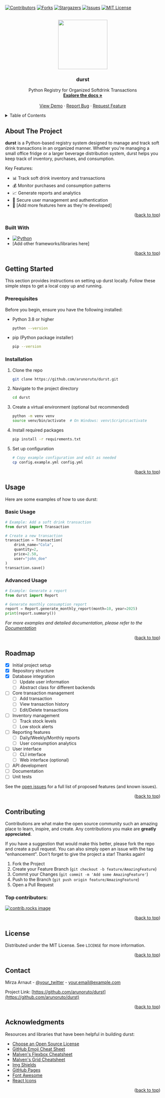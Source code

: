 <!-- Improved compatibility of back to top link: See: https://github.com/othneildrew/Best-README-Template/pull/73 -->

<a id="readme-top"></a>

<!-- PROJECT SHIELDS -->
<!--
*** I'm using markdown "reference style" links for readability.
*** Reference links are enclosed in brackets [ ] instead of parentheses ( ).
*** See the bottom of this document for the declaration of the reference variables
*** for contributors-url, forks-url, etc. This is an optional, concise syntax you may use.
*** https://www.markdownguide.org/basic-syntax/#reference-style-links
-->

[![Contributors][contributors-shield]][contributors-url]
[![Forks][forks-shield]][forks-url]
[![Stargazers][stars-shield]][stars-url]
[![Issues][issues-shield]][issues-url]
[![MIT License][license-shield]][license-url]

<!-- [![LinkedIn][linkedin-shield]][linkedin-url] -->

<!-- PROJECT LOGO -->
<br />
<div align="center">
  <a href="https://github.com/arunoruto/durst">
    <picture>
      <source srcset=".github/img/durst-light.svg" media="(prefers-color-scheme: dark)">
      <img src=".github/img/durst-dark.svg" width="160" height="160">
    </picture>
    <!-- <h3>🥤</h3> -->
  </a>

  <h3 align="center">durst</h3>

  <p align="center">
    Python Registry for Organized Softdrink Transactions
    <br />
    <a href="https://github.com/arunoruto/durst"><strong>Explore the docs »</strong></a>
    <br />
    <br />
    <a href="https://github.com/arunoruto/durst">View Demo</a>
    ·
    <a href="https://github.com/arunoruto/durst/issues/new?labels=bug&template=bug-report---.md">Report Bug</a>
    ·
    <a href="https://github.com/arunoruto/durst/issues/new?labels=enhancement&template=feature-request---.md">Request Feature</a>
  </p>
</div>

<!-- TABLE OF CONTENTS -->
<details>
  <summary>Table of Contents</summary>
  <ol>
    <li>
      <a href="#about-the-project">About The Project</a>
      <ul>
        <li><a href="#built-with">Built With</a></li>
      </ul>
    </li>
    <li>
      <a href="#getting-started">Getting Started</a>
      <ul>
        <li><a href="#prerequisites">Prerequisites</a></li>
        <li><a href="#installation">Installation</a></li>
      </ul>
    </li>
    <li><a href="#usage">Usage</a></li>
    <li><a href="#roadmap">Roadmap</a></li>
    <li><a href="#contributing">Contributing</a></li>
    <li><a href="#license">License</a></li>
    <li><a href="#contact">Contact</a></li>
    <li><a href="#acknowledgments">Acknowledgments</a></li>
  </ol>
</details>

<!-- ABOUT THE PROJECT -->

## About The Project

<!-- [![Product Name Screen Shot][product-screenshot]](https://example.com) -->

**durst** is a Python-based registry system designed to manage and track soft drink transactions in an organized manner. Whether you're managing a small office fridge or a larger beverage distribution system, durst helps you keep track of inventory, purchases, and consumption.

Key Features:

- 📊 Track soft drink inventory and transactions
- 💰 Monitor purchases and consumption patterns
- 📈 Generate reports and analytics
- 🔐 Secure user management and authentication
- 🎯 [Add more features here as they're developed]

<p align="right">(<a href="#readme-top">back to top</a>)</p>

### Built With

<!-- This section should list any major frameworks/libraries used to bootstrap your project. Leave any add-ons/plugins for the acknowledgements section. Here are a few examples. -->

- [![Python][Python.org]][Python-url]
- [Add other frameworks/libraries here]

<p align="right">(<a href="#readme-top">back to top</a>)</p>

<!-- GETTING STARTED -->

## Getting Started

This section provides instructions on setting up durst locally. Follow these simple steps to get a local copy up and running.

### Prerequisites

Before you begin, ensure you have the following installed:

- Python 3.8 or higher
  ```sh
  python --version
  ```
- pip (Python package installer)
  ```sh
  pip --version
  ```

### Installation

1. Clone the repo
   ```sh
   git clone https://github.com/arunoruto/durst.git
   ```
2. Navigate to the project directory
   ```sh
   cd durst
   ```
3. Create a virtual environment (optional but recommended)
   ```sh
   python -m venv venv
   source venv/bin/activate  # On Windows: venv\Scripts\activate
   ```
4. Install required packages

   ```sh
   pip install -r requirements.txt
   ```

   <!-- Note: If requirements.txt doesn't exist yet, create it with project dependencies -->

5. Set up configuration
   ```sh
   # Copy example configuration and edit as needed
   cp config.example.yml config.yml
   ```
   <!-- Note: Update this section once configuration files are created -->

<p align="right">(<a href="#readme-top">back to top</a>)</p>

<!-- USAGE EXAMPLES -->

## Usage

Here are some examples of how to use durst:

### Basic Usage

```python
# Example: Add a soft drink transaction
from durst import Transaction

# Create a new transaction
transaction = Transaction(
    drink_name="Cola",
    quantity=2,
    price=2.50,
    user="john_doe"
)
transaction.save()
```

### Advanced Usage

```python
# Example: Generate a report
from durst import Report

# Generate monthly consumption report
report = Report.generate_monthly_report(month=10, year=2025)
print(report.summary())
```

<!-- TODO: Add more usage examples as the project develops -->
<!-- TODO: Add screenshots of the application in action -->

_For more examples and detailed documentation, please refer to the [Documentation](https://github.com/arunoruto/durst/wiki)_

<p align="right">(<a href="#readme-top">back to top</a>)</p>

<!-- ROADMAP -->

## Roadmap

- [x] Initial project setup
- [x] Repository structure
- [x] Database integration
  - [ ] Update user information
  - [ ] Abstract class for different backends
- [ ] Core transaction management
  - [ ] Add transaction
  - [ ] View transaction history
  - [ ] Edit/Delete transactions
- [ ] Inventory management
  - [ ] Track stock levels
  - [ ] Low stock alerts
- [ ] Reporting features
  - [ ] Daily/Weekly/Monthly reports
  - [ ] User consumption analytics
- [ ] User interface
  - [ ] CLI interface
  - [ ] Web interface (optional)
- [ ] API development
- [ ] Documentation
- [ ] Unit tests

See the [open issues](https://github.com/arunoruto/durst/issues) for a full list of proposed features (and known issues).

<p align="right">(<a href="#readme-top">back to top</a>)</p>

<!-- CONTRIBUTING -->

## Contributing

Contributions are what make the open source community such an amazing place to learn, inspire, and create. Any contributions you make are **greatly appreciated**.

If you have a suggestion that would make this better, please fork the repo and create a pull request. You can also simply open an issue with the tag "enhancement".
Don't forget to give the project a star! Thanks again!

1. Fork the Project
2. Create your Feature Branch (`git checkout -b feature/AmazingFeature`)
3. Commit your Changes (`git commit -m 'Add some AmazingFeature'`)
4. Push to the Branch (`git push origin feature/AmazingFeature`)
5. Open a Pull Request

### Top contributors:

<a href="https://github.com/arunoruto/durst/graphs/contributors">
  <img src="https://contrib.rocks/image?repo=arunoruto/durst" alt="contrib.rocks image" />
</a>

<p align="right">(<a href="#readme-top">back to top</a>)</p>

<!-- LICENSE -->

## License

Distributed under the MIT License. See `LICENSE` for more information.

<p align="right">(<a href="#readme-top">back to top</a>)</p>

<!-- CONTACT -->

## Contact

Mirza Arnaut - [@your_twitter](https://twitter.com/your_twitter) - your.email@example.com

Project Link: [https://github.com/arunoruto/durst](https://github.com/arunoruto/durst)

<p align="right">(<a href="#readme-top">back to top</a>)</p>

<!-- ACKNOWLEDGMENTS -->

## Acknowledgments

Resources and libraries that have been helpful in building durst:

- [Choose an Open Source License](https://choosealicense.com)
- [GitHub Emoji Cheat Sheet](https://www.webpagefx.com/tools/emoji-cheat-sheet)
- [Malven's Flexbox Cheatsheet](https://flexbox.malven.co/)
- [Malven's Grid Cheatsheet](https://grid.malven.co/)
- [Img Shields](https://shields.io)
- [GitHub Pages](https://pages.github.com)
- [Font Awesome](https://fontawesome.com)
- [React Icons](https://react-icons.github.io/react-icons/search)

<p align="right">(<a href="#readme-top">back to top</a>)</p>

<!-- MARKDOWN LINKS & IMAGES -->
<!-- https://www.markdownguide.org/basic-syntax/#reference-style-links -->

[contributors-shield]: https://img.shields.io/github/contributors/arunoruto/durst.svg?style=for-the-badge
[contributors-url]: https://github.com/arunoruto/durst/graphs/contributors
[forks-shield]: https://img.shields.io/github/forks/arunoruto/durst.svg?style=for-the-badge
[forks-url]: https://github.com/arunoruto/durst/network/members
[stars-shield]: https://img.shields.io/github/stars/arunoruto/durst.svg?style=for-the-badge
[stars-url]: https://github.com/arunoruto/durst/stargazers
[issues-shield]: https://img.shields.io/github/issues/arunoruto/durst.svg?style=for-the-badge
[issues-url]: https://github.com/arunoruto/durst/issues
[license-shield]: https://img.shields.io/github/license/arunoruto/durst.svg?style=for-the-badge
[license-url]: https://github.com/arunoruto/durst/blob/master/LICENSE
[linkedin-shield]: https://img.shields.io/badge/-LinkedIn-black.svg?style=for-the-badge&logo=linkedin&colorB=555
[linkedin-url]: https://linkedin.com/in/your-linkedin-username
[product-screenshot]: images/screenshot.png
[Python.org]: https://img.shields.io/badge/Python-3776AB?style=for-the-badge&logo=python&logoColor=white
[Python-url]: https://www.python.org/
